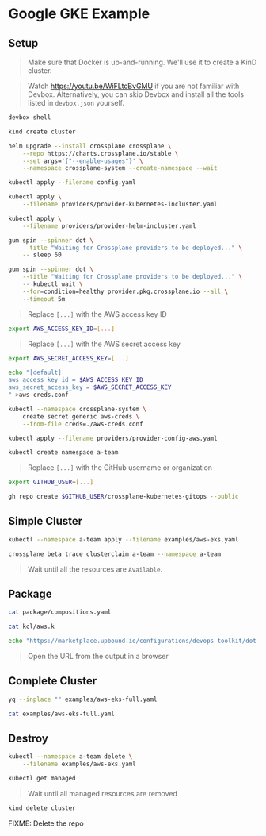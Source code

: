 # Google GKE Example

## Setup

> Make sure that Docker is up-and-running. We'll use it to create a KinD cluster.

> Watch https://youtu.be/WiFLtcBvGMU if you are not familiar with Devbox. Alternatively, you can skip Devbox and install all the tools listed in `devbox.json` yourself.

```sh
devbox shell

kind create cluster

helm upgrade --install crossplane crossplane \
    --repo https://charts.crossplane.io/stable \
    --set args='{"--enable-usages"}' \
    --namespace crossplane-system --create-namespace --wait

kubectl apply --filename config.yaml

kubectl apply \
    --filename providers/provider-kubernetes-incluster.yaml

kubectl apply \
    --filename providers/provider-helm-incluster.yaml

gum spin --spinner dot \
    --title "Waiting for Crossplane providers to be deployed..." \
    -- sleep 60

gum spin --spinner dot \
    --title "Waiting for Crossplane providers to be deployed..." \
    -- kubectl wait \
    --for=condition=healthy provider.pkg.crossplane.io --all \
    --timeout 5m
```

> Replace `[...]` with the AWS access key ID

```sh
export AWS_ACCESS_KEY_ID=[...]
```

> Replace `[...]` with the AWS secret access key

```sh
export AWS_SECRET_ACCESS_KEY=[...]

echo "[default]
aws_access_key_id = $AWS_ACCESS_KEY_ID
aws_secret_access_key = $AWS_SECRET_ACCESS_KEY
" >aws-creds.conf

kubectl --namespace crossplane-system \
    create secret generic aws-creds \
    --from-file creds=./aws-creds.conf

kubectl apply --filename providers/provider-config-aws.yaml

kubectl create namespace a-team
```

> Replace `[...]` with the GitHub username or organization

```sh
export GITHUB_USER=[...]

gh repo create $GITHUB_USER/crossplane-kubernetes-gitops --public
```

## Simple Cluster

```sh
kubectl --namespace a-team apply --filename examples/aws-eks.yaml

crossplane beta trace clusterclaim a-team --namespace a-team
```

> Wait until all the resources are `Available`.

## Package

```sh
cat package/compositions.yaml

cat kcl/aws.k

echo "https://marketplace.upbound.io/configurations/devops-toolkit/dot-kubernetes"
```

> Open the URL from the output in a browser

## Complete Cluster

```sh
yq --inplace "" examples/aws-eks-full.yaml

cat examples/aws-eks-full.yaml
```

## Destroy

```sh
kubectl --namespace a-team delete \
    --filename examples/aws-eks.yaml

kubectl get managed
```

> Wait until all managed resources are removed

```sh
kind delete cluster
```

FIXME: Delete the repo
